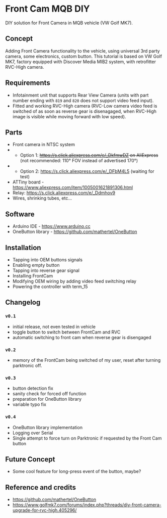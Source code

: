 # Front Cam MQB DIY
DIY solution for Front Camera in MQB vehicle (VW Golf MK7).

## Concept
Adding Front Camera functionality to the vehicle, using universal 3rd party camera, some electronics, custom button. This tutorial is based on VW Golf MK7, factory equipped with Discover Media MIB2 system, with retrofitter RVC-High camera.

## Requirements
* Infotainment unit that supports Rear View Camera (units with part number ending with `819` and `820` does not support video feed input).
* Fitted and working RVC-High camera (RVC-Low camera video feed is switched of as soon as reverse gear is disenagaged, when RVC-High image is visible while moving forward with low speed).

## Parts
* Front camera in NTSC system
* * Option 1: ~~https://s.click.aliexpress.com/e/_DkfmwDZ on AliExpress~~ (not recommended: 110° FOV instead of advertised 170°)
* * Option 2: https://s.click.aliexpress.com/e/_DFbM4L5 (waiting for test)
* ATTiny board - https://www.aliexpress.com/item/1005001621891306.html
* Relay: https://s.click.aliexpress.com/e/_Ddmhov9
* Wires, shrinking tubes, etc...

## Software
* Arduino IDE - https://www.arduino.cc
* OneButton library - https://github.com/mathertel/OneButton

## Installation
* Tapping into OEM buttons signals
* Enabling empty button
* Tapping into reverse gear signal
* Installing FrontCam
* Modifying OEM wiring by adding video feed switching relay
* Powering the controller with term_15

## Changelog
### `v0.1`
* initial release, not even tested in vehicle
* toggle button to switch between FrontCam and RVC
* automatic switching to front cam when reverse gear is disengaged

### `v0.2`
* memory of the FrontCam being switched of my user, reset after turning parktronic off.

### `v0.3`
* button detection fix
* sanity check for forced off function
* preparation for OneButton library
* variable typo fix

### `v0.4`
* OneButton library implementation
* Logging over Serial
* Single attempt to force turn on Parktronic if requested by the Front Cam button

## Future Concept
* Some cool feature for long-press event of the button, maybe?

## Reference and credits
* https://github.com/mathertel/OneButton
* https://www.golfmk7.com/forums/index.php?threads/diy-front-camera-upgrade-for-rvc-high.405296/
